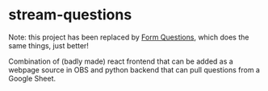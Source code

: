 # stream-questions

Note: this project has been replaced by [Form Questions](https://github.com/mtoohey31/form-questions), which does the same things, just better!

Combination of (badly made) react frontend that can be added as a webpage source in OBS and python backend that can pull questions from a Google Sheet.
